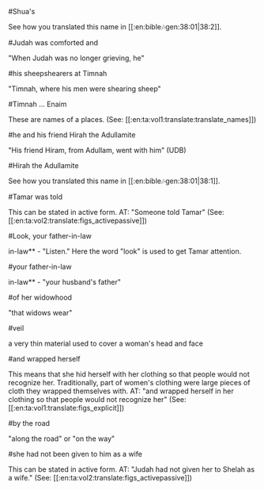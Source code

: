 #Shua's

See how you translated this name in [[:en:bible:notes:gen:38:01|38:2]].

#Judah was comforted and

"When Judah was no longer grieving, he"

#his sheepshearers at Timnah

"Timnah, where his men were shearing sheep"

#Timnah ... Enaim

These are names of a places. (See: [[:en:ta:vol1:translate:translate_names]])

#he and his friend Hirah the Adullamite

"His friend Hiram, from Adullam, went with him" (UDB)

#Hirah the Adullamite

See how you translated this name in [[:en:bible:notes:gen:38:01|38:1]].

#Tamar was told

This can be stated in active form. AT: "Someone told Tamar" (See: [[:en:ta:vol2:translate:figs_activepassive]])

#Look, your father-in-law

in-law** - "Listen." Here the word "look" is used to get Tamar attention.

#your father-in-law

in-law** - "your husband's father"

#of her widowhood

"that widows wear"

#veil

a very thin material used to cover a woman's head and face

#and wrapped herself

This means that she hid herself with her clothing so that people would not recognize her. Traditionally, part of women's clothing were large pieces of cloth they wrapped themselves with. AT: "and wrapped herself in her clothing so that people would not recognize her" (See: [[:en:ta:vol1:translate:figs_explicit]])

#by the road

"along the road" or "on the way"

#she had not been given to him as a wife

This can be stated in active form. AT: "Judah had not given her to Shelah as a wife." (See: [[:en:ta:vol2:translate:figs_activepassive]])